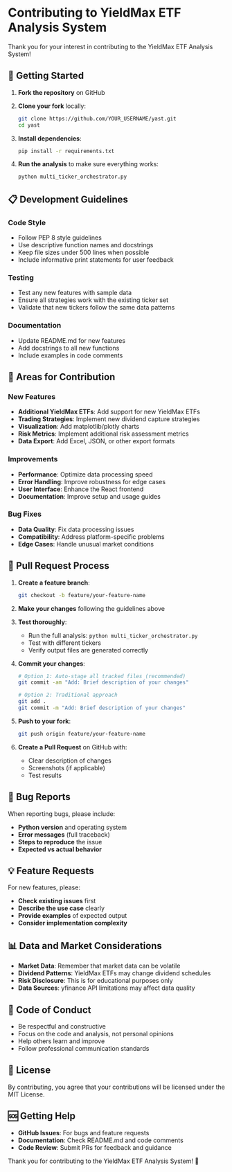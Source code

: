 # Contributing to YieldMax ETF Analysis System

Thank you for your interest in contributing to the YieldMax ETF Analysis System!

## 🚀 Getting Started

1. **Fork the repository** on GitHub
2. **Clone your fork** locally:
   ```bash
   git clone https://github.com/YOUR_USERNAME/yast.git
   cd yast
   ```

3. **Install dependencies**:
   ```bash
   pip install -r requirements.txt
   ```

4. **Run the analysis** to make sure everything works:
   ```bash
   python multi_ticker_orchestrator.py
   ```

## 📋 Development Guidelines

### Code Style
- Follow PEP 8 style guidelines
- Use descriptive function names and docstrings
- Keep file sizes under 500 lines when possible
- Include informative print statements for user feedback

### Testing
- Test any new features with sample data
- Ensure all strategies work with the existing ticker set
- Validate that new tickers follow the same data patterns

### Documentation
- Update README.md for new features
- Add docstrings to all new functions
- Include examples in code comments

## 🎯 Areas for Contribution

### New Features
- **Additional YieldMax ETFs**: Add support for new YieldMax ETFs
- **Trading Strategies**: Implement new dividend capture strategies
- **Visualization**: Add matplotlib/plotly charts
- **Risk Metrics**: Implement additional risk assessment metrics
- **Data Export**: Add Excel, JSON, or other export formats

### Improvements
- **Performance**: Optimize data processing speed
- **Error Handling**: Improve robustness for edge cases
- **User Interface**: Enhance the React frontend
- **Documentation**: Improve setup and usage guides

### Bug Fixes
- **Data Quality**: Fix data processing issues
- **Compatibility**: Address platform-specific problems
- **Edge Cases**: Handle unusual market conditions

## 📝 Pull Request Process

1. **Create a feature branch**:
   ```bash
   git checkout -b feature/your-feature-name
   ```

2. **Make your changes** following the guidelines above

3. **Test thoroughly**:
   - Run the full analysis: `python multi_ticker_orchestrator.py`
   - Test with different tickers
   - Verify output files are generated correctly

4. **Commit your changes**:
   ```bash
   # Option 1: Auto-stage all tracked files (recommended)
   git commit -am "Add: Brief description of your changes"
   
   # Option 2: Traditional approach
   git add .
   git commit -m "Add: Brief description of your changes"
   ```

5. **Push to your fork**:
   ```bash
   git push origin feature/your-feature-name
   ```

6. **Create a Pull Request** on GitHub with:
   - Clear description of changes
   - Screenshots (if applicable)
   - Test results

## 🐛 Bug Reports

When reporting bugs, please include:
- **Python version** and operating system
- **Error messages** (full traceback)
- **Steps to reproduce** the issue
- **Expected vs actual behavior**

## 💡 Feature Requests

For new features, please:
- **Check existing issues** first
- **Describe the use case** clearly
- **Provide examples** of expected output
- **Consider implementation complexity**

## 📊 Data and Market Considerations

- **Market Data**: Remember that market data can be volatile
- **Dividend Patterns**: YieldMax ETFs may change dividend schedules
- **Risk Disclosure**: This is for educational purposes only
- **Data Sources**: yfinance API limitations may affect data quality

## 🤝 Code of Conduct

- Be respectful and constructive
- Focus on the code and analysis, not personal opinions
- Help others learn and improve
- Follow professional communication standards

## 📄 License

By contributing, you agree that your contributions will be licensed under the MIT License.

## 🆘 Getting Help

- **GitHub Issues**: For bugs and feature requests
- **Documentation**: Check README.md and code comments
- **Code Review**: Submit PRs for feedback and guidance

Thank you for contributing to the YieldMax ETF Analysis System! 🎉
